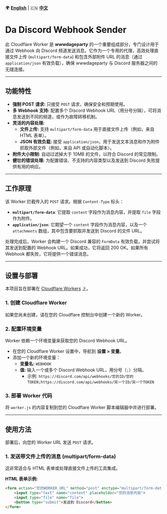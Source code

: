 🌍 **[English](README.md)** | 🇨🇳 **[中文](README_cn.md)**

# Da Discord Webhook Sender

此 Cloudflare Worker 是 **wwwdageparty** 的一个重要组成部分，专门设计用于通过 Webhook 向 Discord 频道发送消息。它作为一个专用的代理，高效处理直接文件上传 (`multipart/form-data`) 和包含外部附件 URL 的消息（通过 `application/json` 有效负载），确保 wwwdageparty 与 Discord 服务器之间的无缝连接。

---

## 功能特性

* **强制 POST 请求:** 只接受 `POST` 请求，确保安全和预期使用。
* **多 Webhook 支持:** 配置多个 Discord Webhook URL（用分号分隔），可将消息发送到不同的频道，或作为故障转移机制。
* **灵活的内容处理:**
    * **文件上传:** 支持 `multipart/form-data` 用于直接文件上传（例如，来自 HTML 表单）。
    * **JSON 有效负载:** 接受 `application/json`，用于发送文本消息和作为附件抓取外部文件（例如，来自 API 或自动化脚本）。
* **附件大小限制:** 自动过滤掉大于 10MB 的文件，以符合 Discord 的常见限制。
* **健壮的错误处理:** 为配置错误、不支持的内容类型以及发送到 Discord 失败提供有用的响应。

---

## 工作原理

该 Worker 拦截传入的 `POST` 请求。根据 `Content-Type` 标头：

* **`multipart/form-data`**: 它提取 `content` 字段作为消息内容，并提取 `file` 字段作为附件。
* **`application/json`**: 它期望一个 `content` 字段作为消息内容，以及一个 `attachments` 数组，其中包含要抓取并发送到 Discord 的文件 URL。

处理完成后，Worker 会构建一个 Discord 兼容的 `FormData` 有效负载，并尝试将其发送到配置的 Webhook URL。如果成功，它将返回 200 OK。如果所有 Webhook 都失败，它将提供一个错误消息。

---

## 设置与部署

本项目旨在部署在 [Cloudflare Workers](https://workers.cloudflare.com/) 上。

### 1. 创建 Cloudflare Worker

如果您尚未创建，请在您的 Cloudflare 控制台中创建一个新的 Worker。

### 2. 配置环境变量

Worker 依赖一个环境变量来获取您的 Discord Webhook URL。

* 在您的 Cloudflare Worker 设置中，导航到 **设置 > 变量**。
* 添加一个新的环境变量：
    * **变量名:** `WEBHOOK`
    * **值:** 输入一个或多个 Discord Webhook URL，用分号（`;`）分隔。
        * 示例: `https://discord.com/api/webhooks/您的ID/您的TOKEN;https://discord.com/api/webhooks/另一个ID/另一个TOKEN`

### 3. 部署 Worker 代码

将 `worker.js` 的内容复制到您的 Cloudflare Worker 脚本编辑器中并进行部署。

---

## 使用方法

部署后，向您的 Worker URL 发送 `POST` 请求。

### 1. 发送带文件上传的消息 (multipart/form-data)

这非常适合与 HTML 表单或处理直接文件上传的工具集成。

**HTML 表单示例:**

```html
<form action="您的WORKER_URL" method="post" enctype="multipart/form-data">
    <input type="text" name="content" placeholder="您的消息内容">
    <input type="file" name="file">
    <button type="submit">发送到 Discord</button>
</form>
```